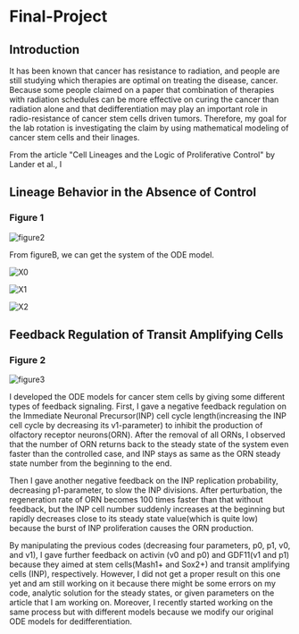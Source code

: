 # Final-Project
## Introduction
It has been known that cancer has resistance to radiation, and people are still studying which therapies are optimal on treating the disease, cancer. Because some people claimed on a paper that combination of therapies with radiation schedules can be more effective on curing the cancer than radiation alone and that dedifferentiation may play an important role in radio-resistance of cancer stem cells driven tumors. Therefore, my goal for the lab rotation is investigating the claim by using mathematical modeling of cancer stem cells and their linages.

From the article "Cell Lineages and the Logic of Proliferative Control" by Lander et al., I   
## Lineage Behavior in the Absence of Control
### Figure 1
![figure2](https://journals.plos.org/plosbiology/article/figure/image?size=medium&id=info:doi/10.1371/journal.pbio.1000015.g002)

From figureB, we can get the system of the ODE model. 

![X0](https://latex.codecogs.com/gif.latex?\dpi{120}&space;$X_0'(t)=(2p_0-1)v_0X_0(t),$)

![X1](https://latex.codecogs.com/gif.latex?\dpi{120}&space;$X_1'(t)=2(1-p_0)v_0X_0(t)&plus;(2p_1-1)v_1X_1(t),$)

![X2](https://latex.codecogs.com/gif.latex?\dpi{120}&space;$X_2'(t)=2(1-p_1)v_1X_1(t)-dX_2(t)$)

## Feedback Regulation of Transit Amplifying Cells 
### Figure 2
![figure3](https://journals.plos.org/plosbiology/article/figure/image?size=medium&id=info:doi/10.1371/journal.pbio.1000015.g003)  

I developed the ODE models for cancer stem cells by giving some different types of feedback signaling. First, I gave a negative feedback regulation on the Immediate Neuronal Precursor(INP) cell cycle length(increasing the INP cell cycle by decreasing its v1-parameter) to inhibit the production of olfactory receptor neurons(ORN). After the removal of all ORNs, I observed that the number of ORN returns back to the steady state of the system even faster than the controlled case, and INP stays as same as the ORN steady state number from the beginning to the end. 

Then I gave another negative feedback on the INP replication probability, decreasing p1-parameter, to slow the INP divisions. After perturbation, the regeneration rate of ORN becomes 100 times faster than that without feedback, but the INP cell number suddenly increases at the beginning but rapidly decreases close to its steady state value(which is quite low) because the burst of INP proliferation causes the ORN production. 








By manipulating the previous codes (decreasing four parameters, p0, p1, v0, and v1), I gave further feedback on activin (v0 and p0) and GDF11(v1 and p1) because they aimed at stem cells(Mash1+ and Sox2+) and transit amplifying cells (INP), respectively. However, I did not get a proper result on this one yet and am still working on it because there might be some errors on my code, analytic solution for the steady states, or given parameters on the article that I am working on.
Moreover, I recently started working on the same process but with different models because we modify our original ODE models for dedifferentiation. 
